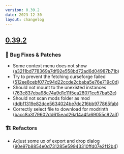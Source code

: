 ```yaml
---
version: 0.39.2
date: 2023-12-30
layout: changelog
---
```

## [0.39.2](#0.39.2)
### 🐛 Bug Fixes & Patches

- Some context menu does not show ([a3211bd778369a7df92e558bd72ad6d04987b71b](https://github.com/Voxelum/x-minecraft-launcher/commit/a3211bd778369a7df92e558bd72ad6d04987b71b))
- Try to prevent the fetching curseforge failed ([512ee8cebf077c94d22ccde2cbaba5e76e719c0d](https://github.com/Voxelum/x-minecraft-launcher/commit/512ee8cebf077c94d22ccde2cbaba5e76e719c0d))
- Should not mount to the unexisted instances ([763c837eba98c74a9d1c11f5ea28071ce57ba52e](https://github.com/Voxelum/x-minecraft-launcher/commit/763c837eba98c74a9d1c11f5ea28071ce57ba52e))
- Should not scan mods folder as mod ([ddbf1319e82dce5634024be7dc216bb977865fab](https://github.com/Voxelum/x-minecraft-launcher/commit/ddbf1319e82dce5634024be7dc216bb977865fab))
- Correctly select file to download for modrinth ([bacc8a3f79602dd615ead26a14a4fa69055c92a3](https://github.com/Voxelum/x-minecraft-launcher/commit/bacc8a3f79602dd615ead26a14a4fa69055c92a3))
### 🏗️ Refactors

- Adjust some ux of export and drop dialog ([90e97b8854e0d731285e59943310ffd07e2f12b4](https://github.com/Voxelum/x-minecraft-launcher/commit/90e97b8854e0d731285e59943310ffd07e2f12b4))
